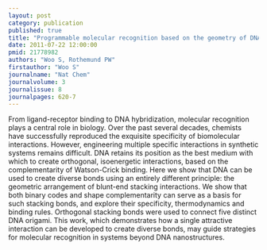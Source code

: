 ```yaml
---
layout: post
category: publication
published: true
title: "Programmable molecular recognition based on the geometry of DNA nanostructures."
date: 2011-07-22 12:00:00
pmid: 21778982
authors: "Woo S, Rothemund PW"
firstauthor: "Woo S"
journalname: "Nat Chem"
journalvolume: 3
journalissue: 8
journalpages: 620-7
---
```


From ligand-receptor binding to DNA hybridization, molecular recognition plays a central role in biology. Over the past several decades, chemists have successfully reproduced the exquisite specificity of biomolecular interactions. However, engineering multiple specific interactions in synthetic systems remains difficult. DNA retains its position as the best medium with which to create orthogonal, isoenergetic interactions, based on the complementarity of Watson-Crick binding. Here we show that DNA can be used to create diverse bonds using an entirely different principle: the geometric arrangement of blunt-end stacking interactions. We show that both binary codes and shape complementarity can serve as a basis for such stacking bonds, and explore their specificity, thermodynamics and binding rules. Orthogonal stacking bonds were used to connect five distinct DNA origami. This work, which demonstrates how a single attractive interaction can be developed to create diverse bonds, may guide strategies for molecular recognition in systems beyond DNA nanostructures.

